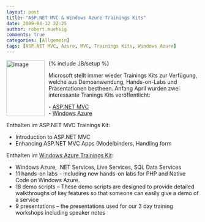 ```yaml
---
layout: post
title: "ASP.NET MVC & Windows Azure Trainings Kits"
date: 2009-04-12 22:25
author: robert.muehsig
comments: true
categories: [Allgemein]
tags: [ASP.NET MVC, Azure, MVC, Trainings Kits, Windows Azure]
---
```

{% include JB/setup %}
<a href="{{BASE_PATH}}/assets/wp-images/image710.png"><img style="border-right: 0px; border-top: 0px; margin: 0px 10px 0px 0px; border-left: 0px; border-bottom: 0px" height="146" alt="image" src="{{BASE_PATH}}/assets/wp-images/image-thumb688.png" width="100" align="left" border="0" /></a>   <p>Microsoft stellt immer wieder Trainings Kits zur Verf&#252;gung, welche aus Demoanwendung, Hands-on-Labs und Pr&#228;sentationen bestheen. Anfang April wurden zwei interessante Tranings Kits ver&#246;ffentlicht:</p>  <p>- <a href="http://www.microsoft.com/downloads/details.aspx?displaylang=en&amp;FamilyID=1e0be0b2-910a-4676-9f3a-41e4d9c0fc08">ASP.NET MVC</a>&#160; <br />- <a href="http://www.microsoft.com/downloads/details.aspx?FamilyID=413E88F8-5966-4A83-B309-53B7B77EDF78&amp;displaylang=en">Windows Azure</a></p> 
<!--more-->
  <p>Enthalten im ASP.NET MVC Trainings Kit:</p>  <ul>   <li>Introduction to ASP.NET MVC</li>    <li>Enhancing ASP.NET MVC Apps (Modelbinders, Handling form </li> </ul>  <p>Enthalten im <a href="http://blogs.msdn.com/windowsazure/archive/2009/04/10/new-azure-training-kit-available.aspx">Windows Azure Trainings Kit</a>:</p>  <ul>   <li>Windows Azure, .NET Services, Live Services, SQL Data Services</li>    <li>11 hands-on labs &#8211; including new hands-on labs for PHP and Native Code on Windows Azure. </li>    <li>18 demo scripts &#8211; These demo scripts are designed to provide detailed walkthroughs of key features so that someone can easily give a demo of a service </li>    <li>9 presentations &#8211; the presentations used for our 3 day training workshops including speaker notes</li> </ul>
